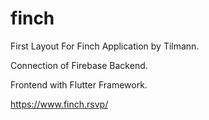 # finch

First Layout For Finch Application by Tilmann.

Connection of Firebase Backend.

Frontend with Flutter Framework.

https://www.finch.rsvp/
